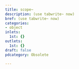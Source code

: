 ```yaml
---
title: scope~
description: (use tabwrite~ now)
bref: (use tabwrite~ now)
categories:
- object
inlets:
  1st: {}
outlets:
  1st: {}
draft: false
pdcategory: Obsolete

---
```


